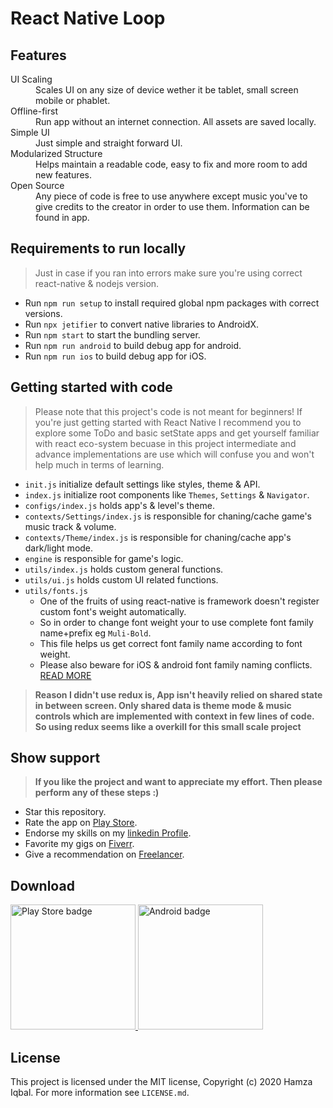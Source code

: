 # React Native Loop

## Features

<dl>
  <dt>UI Scaling</dt>
  <dd>Scales UI on any size of device wether it be tablet, small screen mobile or phablet.</dd>

  <dt>Offline-first</dt>
  <dd>Run app without an internet connection. All assets are saved locally.</dd>
  
  <dt>Simple UI</dt>
  <dd>Just simple and straight forward UI.</dd>

  <dt>Modularized Structure</dt>
  <dd>Helps maintain a readable code, easy to fix and more room to add new features.</dd>

  <dt>Open Source</dt>
  <dd>Any piece of code is free to use anywhere except music you've to give credits to the creator in order to use them. Information can be found in app.</dd>
</dl>

## Requirements to run locally

> Just in case if you ran into errors make sure you're using correct react-native & nodejs version.

- Run `npm run setup` to install required global npm packages with correct versions.
- Run `npx jetifier` to convert native libraries to AndroidX.
- Run `npm start` to start the bundling server.
- Run `npm run android` to build debug app for android.
- Run `npm run ios` to build debug app for iOS.

## Getting started with code

> Please note that this project's code is not meant for beginners! If you're just getting started with React Native I recommend you to explore some ToDo and basic setState apps and get yourself familiar with react eco-system becuase in this project intermediate and advance implementations are use which will confuse you and won't help much in terms of learning.

- `init.js` initialize default settings like styles, theme & API.
- `index.js` initialize root components like `Themes`, `Settings` & `Navigator`.
- `configs/index.js` holds app's & level's theme.
- `contexts/Settings/index.js` is responsible for chaning/cache game's music track & volume.
- `contexts/Theme/index.js` is responsible for chaning/cache app's dark/light mode.
- `engine` is responsible for game's logic.
- `utils/index.js` holds custom general functions.
- `utils/ui.js` holds custom UI related functions.
- `utils/fonts.js`
  - One of the fruits of using react-native is framework doesn't register custom font's weight automatically.
  - So in order to change font weight your to use complete font family name+prefix eg `Muli-Bold`.
  - This file helps us get correct font family name according to font weight.
  - Please also beware for iOS & android font family naming conflicts. <a href="https://medium.com/@mehran.khan/ultimate-guide-to-use-custom-fonts-in-react-native-77fcdf859cf4" target="_medium">READ MORE</a>

> **Reason I didn't use redux is, App isn't heavily relied on shared state in between screen. Only shared data is theme mode & music controls which are implemented with context in few lines of code. So using redux seems like a overkill for this small scale project**


## Show support

> **If you like the project and want to appreciate my effort. Then please perform any of these steps :)**

- Star this repository.
- Rate the app on <a href="https://play.google.com/store/apps/details?id=com.onemdev.flutter_ui_challenges" target="_playstore">Play Store</a>.
- Endorse my skills on my <a href="https://www.linkedin.com/in/hackerhgl" target="linkedin">linkedin Profile</a>.
- Favorite my gigs on <a href="https://www.fiverr.com/hackerhgl" target="fiver">Fiverr</a>.
- Give a recommendation on <a href="https://www.freelancer.com/u/hackerhgl" target="freelance">Freelancer</a>.

## Download

<div id="downloads">
  <a href="https://play.google.com/store/apps/details?id=com.onemdev.rnloop">
    <img src="https://raw.githubusercontent.com/hackerhgl/react-native-loop-game/master/.github/assets/google-play.png" alt="Play Store badge" width="200" />
  </a>
  <a href="https://github.com/hackerhgl/react-native-loop-game/releases/latest/download/app-release.apk">
    <img src="https://raw.githubusercontent.com/hackerhgl/react-native-loop-game/master/.github/assets/android.png" alt="Android badge" width="200" />
  </a>
</div>


## License

This project is licensed under the MIT license, Copyright (c) 2020 Hamza Iqbal. For more information see `LICENSE.md`.
